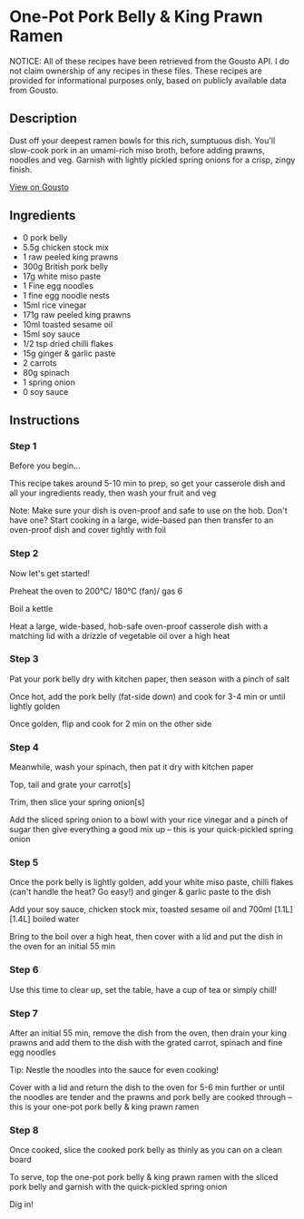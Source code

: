 # One-Pot Pork Belly & King Prawn Ramen

NOTICE: All of these recipes have been retrieved from the Gousto API. I do not claim ownership of any recipes in these files. These recipes are provided for informational purposes only, based on publicly available data from Gousto.

## Description

Dust off your deepest ramen bowls for this rich, sumptuous dish. You'll slow-cook pork in an umami-rich miso broth, before adding prawns, noodles and veg. Garnish with lightly pickled spring onions for a crisp, zingy finish. 

[View on Gousto](https://www.gousto.co.uk/recipes/cookbook/one-pot-pork-belly-king-prawn-ramen)

## Ingredients

- 0 pork belly
- 5.5g chicken stock mix
- 1 raw peeled king prawns
- 300g British pork belly
- 17g white miso paste
- 1 Fine egg noodles
- 1 fine egg noodle nests
- 15ml rice vinegar
- 171g raw peeled king prawns
- 10ml toasted sesame oil
- 15ml soy sauce
- 1/2 tsp dried chilli flakes
- 15g ginger & garlic paste
- 2 carrots
- 80g spinach
- 1 spring onion
- 0 soy sauce

## Instructions


### Step 1

Before you begin...

This recipe takes around 5-10 min to prep, so get your casserole dish and all your ingredients ready, then wash your fruit and veg

Note: Make sure your dish is oven-proof and safe to use on the hob. Don't have one? Start cooking in a large, wide-based pan then transfer to an oven-proof dish and cover tightly with foil


### Step 2

Now let's get started!

Preheat the oven to 200°C/ 180°C (fan)/ gas 6

Boil a kettle

Heat a large, wide-based, hob-safe oven-proof casserole dish with a matching lid with a drizzle of vegetable oil over a high heat


### Step 3

Pat your pork belly dry with kitchen paper, then season with a pinch of salt

Once hot, add the pork belly (fat-side down) and cook for 3-4 min or until lightly golden

Once golden, flip and cook for 2 min on the other side


### Step 4

Meanwhile, wash your spinach, then pat it dry with kitchen paper

Top, tail and grate your carrot[s]

Trim, then slice your spring onion[s]

Add the sliced spring onion to a bowl with your rice vinegar and a pinch of sugar then give everything a good mix up – this is your quick-pickled spring onion


### Step 5

Once the pork belly is lightly golden, add your white miso paste, chilli flakes (can't handle the heat? Go easy!) and ginger & garlic paste to the dish

Add your soy sauce, chicken stock mix, toasted sesame oil and 700ml <span class="text-purple">[1.1L]</span> <span class="text-danger">[1.4L] </span>boiled water

Bring to the boil over a high heat, then cover with a lid and put the dish in the oven for an initial 55 min


### Step 6

Use this time to clear up, set the table, have a cup of tea or simply chill!


### Step 7

After an initial 55 min, remove the dish from the oven, then drain your king prawns and add them to the dish with the grated carrot, spinach and fine egg noodles

Tip: Nestle the noodles into the sauce for even cooking!

Cover with a lid and return the dish to the oven for 5-6 min further or until the noodles are tender and the prawns and pork belly are cooked through – this is your one-pot pork belly & king prawn ramen

### Step 8

Once cooked, slice the cooked pork belly as thinly as you can on a clean board

To serve, top the one-pot pork belly & king prawn ramen with the sliced pork belly and garnish with the quick-pickled spring onion

Dig in!

